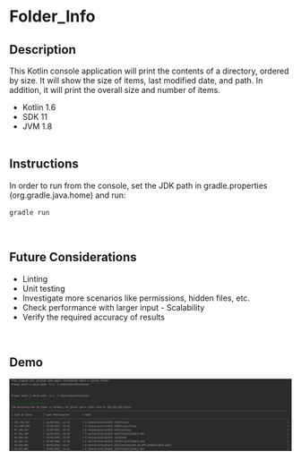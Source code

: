 # Folder_Info

## Description
This Kotlin console application will print the contents of a directory, ordered by size. It will show the size of items, last modified date, and path. In addition, it will print the overall size and number of items.
- Kotlin 1.6
- SDK 11
- JVM 1.8
<br/><br/>


## Instructions
In order to run from the console, set the JDK path in gradle.properties (org.gradle.java.home) and run:
```
gradle run
```
<br/>


## Future Considerations
- Linting
- Unit testing
- Investigate more scenarios like permissions, hidden files, etc.
- Check performance with larger input - Scalability
- Verify the required accuracy of results

<br/>


## Demo
<img src="screenshot.PNG"/>
 
